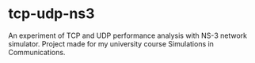 # tcp-udp-ns3
An experiment of TCP and UDP performance analysis with NS-3 network simulator.
Project made for my university course Simulations in Communications.
